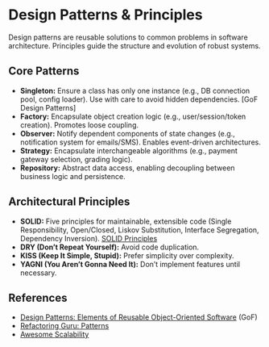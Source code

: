 # Design Patterns & Principles

Design patterns are reusable solutions to common problems in software architecture. Principles guide the structure and evolution of robust systems.

## Core Patterns
- **Singleton:** Ensure a class has only one instance (e.g., DB connection pool, config loader). Use with care to avoid hidden dependencies. [GoF Design Patterns]
- **Factory:** Encapsulate object creation logic (e.g., user/session/token creation). Promotes loose coupling.
- **Observer:** Notify dependent components of state changes (e.g., notification system for emails/SMS). Enables event-driven architectures.
- **Strategy:** Encapsulate interchangeable algorithms (e.g., payment gateway selection, grading logic).
- **Repository:** Abstract data access, enabling decoupling between business logic and persistence.

## Architectural Principles
- **SOLID:** Five principles for maintainable, extensible code (Single Responsibility, Open/Closed, Liskov Substitution, Interface Segregation, Dependency Inversion). [SOLID Principles](https://en.wikipedia.org/wiki/SOLID)
- **DRY (Don’t Repeat Yourself):** Avoid code duplication.
- **KISS (Keep It Simple, Stupid):** Prefer simplicity over complexity.
- **YAGNI (You Aren’t Gonna Need It):** Don’t implement features until necessary.

## References
- [Design Patterns: Elements of Reusable Object-Oriented Software](https://en.wikipedia.org/wiki/Design_Patterns) (GoF)
- [Refactoring Guru: Patterns](https://refactoring.guru/design-patterns)
- [Awesome Scalability](https://github.com/binhnguyennus/awesome-scalability)
